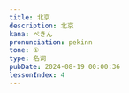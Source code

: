 ```yaml
---
title: 北京
description: 北京
kana: ぺきん
pronunciation: pekinn
tone: ①
type: 名词
pubDate: 2024-08-19 00:00:36
lessonIndex: 4
---
```

